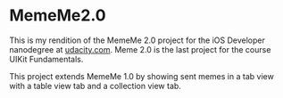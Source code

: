 # MemeMe2.0

This is my rendition of the MemeMe 2.0 project for the iOS Developer nanodegree at [udacity.com](https://www.udacity.com). Meme 2.0 is the last project for the course UIKit Fundamentals.

This project extends MemeMe 1.0 by showing sent memes in a tab view with a table view tab and a collection view tab.
